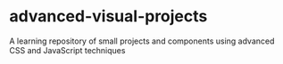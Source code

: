 # advanced-visual-projects
A learning repository of small projects and components using advanced CSS and JavaScript techniques
